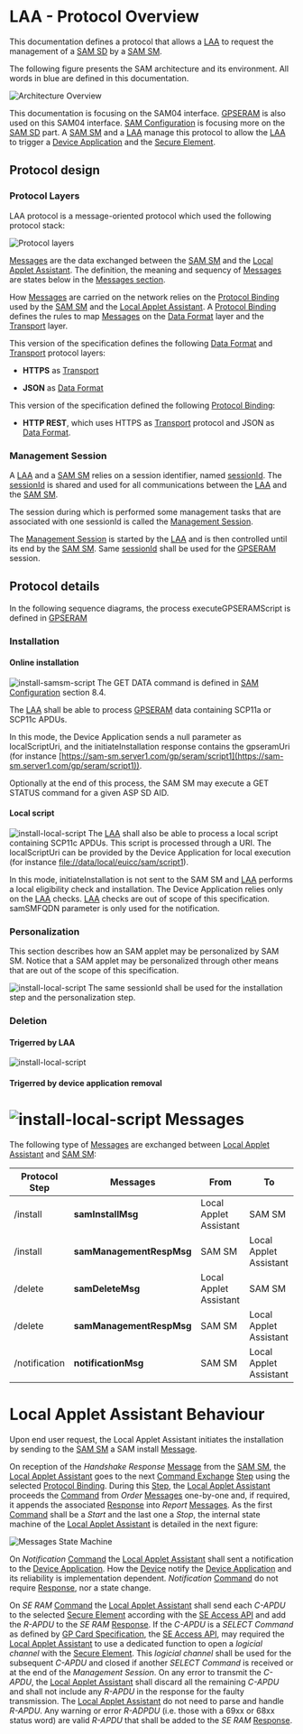 LAA - Protocol Overview
============================

This documentation defines a protocol that allows a [LAA](LAA__Terminology_And_Definitions.md#LAA) to request the management of a [SAM SD](LAA__Terminology_And_Definitions.md#SAMSD) by a [SAM SM](LAA__Terminology_And_Definitions.md#SAMSM).

The following figure presents the SAM architecture and its environment. All words in blue are defined in this documentation.

![Architecture Overview](images/LAA__SAM_Architecture_Overview.png)

This documentation is focusing on the SAM04 interface. [GPSERAM](LAA__References.md#GPSERAM) is also used on this SAM04 interface.
[SAM Configuration](LAA__References.md#SAMCONF) is focusing more on the [SAM SD](LAA__Terminology_And_Definitions.md#SAMSD) part.
A [SAM SM](LAA__Terminology_And_Definitions.md#SAMSM) and a [LAA](LAA__Terminology_And_Definitions.md#LAA) manage this protocol to allow the [LAA](LAA__Terminology_And_Definitions.md#LAA) to trigger a [Device Application](LAA__Terminology_And_Definitions.md#DeviceApplication) and the [Secure Element](LAA__Terminology_And_Definitions.md#SecureElement).


Protocol design
---------------

### Protocol Layers

LAA protocol is a message-oriented protocol which used the following protocol stack:

![Protocol layers](images/LAA__Protocol_layers.png)

[Messages](LAA__Terminology_And_Definitions.md#Message) are the data exchanged between the [SAM SM](LAA__Terminology_And_Definitions.md#SAMSM) and the [Local Applet Assistant](LAA__Terminology_And_Definitions.md#LAA). The definition, the meaning and sequency of [Messages](LAA__Terminology_And_Definitions.md#Message) are states below in the [Messages section](#messages).

How [Messages](LAA__Terminology_And_Definitions.md#Message) are carried on the network relies on the [Protocol Binding](LAA__Terminology_And_Definitions.md#ProtocolBinding) used by the [SAM SM](LAA__Terminology_And_Definitions.md#SAMSM) and the [Local Applet Assistant](LAA__Terminology_And_Definitions.md#LAA). A [Protocol Binding](LAA__Terminology_And_Definitions.md#ProtocolBinding) defines the rules to map [Messages](LAA__Terminology_And_Definitions.md#Message) on the [Data Format](LAA__Terminology_And_Definitions.md#DataFormat) layer and the [Transport](LAA__Terminology_And_Definitions.md#Transport) layer.

This version of the specification defines the following [Data Format](LAA__Terminology_And_Definitions.md#DataFormat) and [Transport](LAA__Terminology_And_Definitions.md#Transport) protocol layers:

-   **HTTPS** as [Transport](LAA__Terminology_And_Definitions.md#Transport)

-   **JSON** as [Data Format](LAA__Terminology_And_Definitions.md#DataFormat)

This version of the specification defined the following [Protocol Binding](LAA__Terminology_And_Definitions.md#ProtocolBinding):

-   **HTTP REST**, which uses HTTPS as [Transport](LAA__Terminology_And_Definitions.md#Transport) protocol and JSON as [Data Format](LAA__Terminology_And_Definitions.md#DataFormat).


### Management Session

A [LAA](LAA__Terminology_And_Definitions.md#LAA) and a [SAM SM](LAA__Terminology_And_Definitions.md#SAMSM) relies on a session identifier, named [sessionId](LAA__Terminology_And_Definitions.md#sessionId). The [sessionId](LAA__Terminology_And_Definitions.md#sessionId) is shared and used for all communications between the [LAA](LAA__Terminology_And_Definitions.md#LAA) and the [SAM SM](LAA__Terminology_And_Definitions.md#SAMSM).

The session during which is performed some management tasks that are associated with one sessionId is called the [Management Session](LAA__Terminology_And_Definitions.md#ManagementSession).

The [Management Session](LAA__Terminology_And_Definitions.md#ManagementSession) is started by the [LAA](LAA__Terminology_And_Definitions.md#DeviceApplication) and is then controlled until its end by the [SAM SM](LAA__Terminology_And_Definitions.md#SAMSM).
Same [sessionId](LAA__Terminology_And_Definitions.md#sessionId) shall be used for the [GPSERAM](LAA__References.md#GPSERAM)  session.


Protocol details
----------------------
In the following sequence diagrams, the process executeGPSERAMScript is defined in [GPSERAM](LAA__References.md#GPSERAM) 

### Installation

#### Online installation
![install-samsm-script](doc/uml/install-samsm.svg)
The GET DATA command is defined in [SAM Configuration](LAA__References.md#SAMCONF)  section 8.4.

The [LAA](LAA__Terminology_And_Definitions.md#LAA)  shall be able to process [GPSERAM](LAA__References.md#GPSERAM) data containing SCP11a or SCP11c APDUs.

In this mode, the Device Application sends a null parameter as localScriptUri, and the initiateInstallation response contains the gpseramUri (for instance [https://sam-sm.server1.com/gp/seram/script1](https://sam-sm.server1.com/gp/seram/script1)).

Optionally at the end of this process, the SAM SM may execute a GET STATUS command for a given ASP SD AID.

#### Local script
![install-local-script](doc/uml/install-local.svg)
The [LAA](LAA__Terminology_And_Definitions.md#LAA)  shall also be able to process a local script containing SCP11c APDUs. This script is processed through a URI. The localScriptUri can be provided by the Device Application for local execution (for instance [file://data/local/euicc/sam/script1](file://data/local/euicc/sam/script1)).

In this mode, initiateInstallation is not sent to the SAM SM and [LAA](LAA__Terminology_And_Definitions.md#LAA)  performs a local eligibility check and installation. The Device Application relies only on the [LAA](LAA__Terminology_And_Definitions.md#LAA)  checks. [LAA](LAA__Terminology_And_Definitions.md#LAA)  checks are out of scope of this specification. samSMFQDN parameter is only used for the notification.


### Personalization

This section describes how an SAM applet may be personalized by SAM SM. Notice that a SAM applet may be personalized through other means that are out of the scope of this specification.

![install-local-script](doc/uml/perso.svg)
The same sessionId shall be used for the installation step and the personalization step.

### Deletion

#### Trigerred by LAA
![install-local-script](doc/uml/delete-laa.svg)

#### Trigerred by device application removal
![install-local-script](doc/uml/delete-device-app.svg)
Messages
========

The following type of [Messages](LAA__Terminology_And_Definitions.md#Message) are exchanged between [Local Applet Assistant](LAA__Terminology_And_Definitions.md#LAA) and [SAM SM](LAA__Terminology_And_Definitions.md#SAMSM):

| Protocol Step    | Messages               | From         | To           |
|------------------|------------------------|--------------|--------------|
| /install        | **samInstallMsg**  | Local Applet Assistant  | SAM SM |
| /install        | **samManagementRespMsg** | SAM SM | Local Applet Assistant  |
| /delete        | **samDeleteMsg**  | Local Applet Assistant  | SAM SM |
| /delete        | **samManagementRespMsg** | SAM SM | Local Applet Assistant  |
| /notification | **notificationMsg**              | SAM SM | Local Applet Assistant  |

Local Applet Assistant Behaviour
=====================

Upon end user request, the Local Applet Assistant initiates the installation by sending  to the [SAM SM](LAA__Terminology_And_Definitions.md#SAMSM) a SAM install  [Message](LAA__Terminology_And_Definitions.md#Message).

On reception of the *Handshake Response* [Message](LAA__Terminology_And_Definitions.md#Message) from the [SAM SM](LAA__Terminology_And_Definitions.md#SAMSM), the [Local Applet Assistant](LAA__Terminology_And_Definitions.md#LAA) goes to the next [Command Exchange](LAA__Terminology_And_Definitions.md#CommandExchange) [Step](LAA__Terminology_And_Definitions.md#Step) using the selected [Protocol Binding](LAA__Terminology_And_Definitions.md#ProtocolBinding). During this [Step](LAA__Terminology_And_Definitions.md#Step), the [Local Applet Assistant](LAA__Terminology_And_Definitions.md#LAA) proceeds the [Command](LAA__Terminology_And_Definitions.md#Command) from *Order* [Messages](LAA__Terminology_And_Definitions.md#Message) one-by-one and, if required, it appends the associated [Response](LAA__Terminology_And_Definitions.md#Response) into *Report* [Messages](LAA__Terminology_And_Definitions.md#Message). As the first [Command](LAA__Terminology_And_Definitions.md#Command) shall be a *Start* and the last one a *Stop*, the internal state machine of the [Local Applet Assistant](LAA__Terminology_And_Definitions.md#LAA) is detailed in the next figure:

![Messages State Machine](images/GP_SERAM__Messages_State_Machine.png)

On *Notification* [Command](LAA__Terminology_And_Definitions.md#Command) the [Local Applet Assistant](LAA__Terminology_And_Definitions.md#LAA) shall sent a notification to the [Device Application](LAA__Terminology_And_Definitions.md#DeviceApplication). How the [Device](LAA__Terminology_And_Definitions.md#Device) notify the [Device Application](LAA__Terminology_And_Definitions.md#DeviceApplication) and its reliability is implementation dependent. *Notification* [Command](LAA__Terminology_And_Definitions.md#Command) do not require [Response](LAA__Terminology_And_Definitions.md#Response), nor a state change.

On *SE RAM* [Command](LAA__Terminology_And_Definitions.md#Command) the [Local Applet Assistant](LAA__Terminology_And_Definitions.md#LAA) shall send each *C-APDU* to the selected [Secure Element](LAA__Terminology_And_Definitions.md#SecureElement) according with the [SE Access API](LAA__Terminology_And_Definitions.md#SEAccessAPI) and add the *R-APDU* to the *SE RAM* [Response](LAA__Terminology_And_Definitions.md#Response). If the *C-APDU* is a *SELECT Command* as defined by [GP Card Specification](https://globalplatform.org/specs-library/card-specification-v2-3-1/), the [SE Access API](LAA__Terminology_And_Definitions.md#SEAccessAPI), may required the [Local Applet Assistant](LAA__Terminology_And_Definitions.md#LAA) to use a dedicated function to open a *logicial channel* with the [Secure Element](LAA__Terminology_And_Definitions.md#SecureElement). This *logicial channel* shall be used for the subsequent *C-APDU* and closed if another *SELECT Command* is received or at the end of the *Management Session*. On any error to transmit the *C-APDU*, the [Local Applet Assistant](LAA__Terminology_And_Definitions.md#LAA) shall discard all the remaining *C-APDU* and shall not include any *R-APDU* in the response for the faulty transmission. The [Local Applet Assistant](LAA__Terminology_And_Definitions.md#LAA) do not need to parse and handle *R-APDU*. Any warning or error *R-ADPDU* (i.e. those with a 69xx or 68xx status word) are valid *R-APDU* that shall be added to the *SE RAM* [Response](LAA__Terminology_And_Definitions.md#Response).

